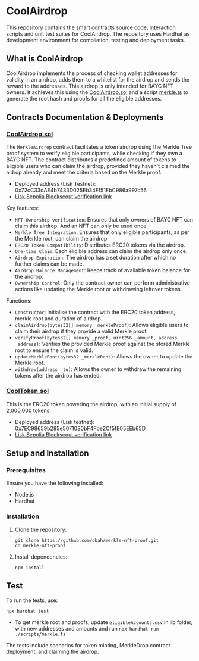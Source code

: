 # CoolAirdrop

This repository contains the smart contracts source code, interaction scripts and unit test suites for CoolAirdrop. The repository uses Hardhat as development environment for compilation, testing and deployment tasks.

## What is CoolAirdrop

CoolAirdrop implements the process of checking wallet addresses for validity in an airdrop, adds them to a whitelist for the airdrop and sends the reward to the addresses. This airdrop is only intended for BAYC NFT owners. It achieves this using the [CoolAirdrop.sol](https://github.com/obah/merkle-nft-proof/blob/main/contracts/CoolAirdrop.sol) and a script [merkle.ts](https://github.com/obah/merkle-nft-proof/blob/main/scripts/merkle.ts) to generate the root hash and proofs for all the eligible addresses.

## Contracts Documentation & Deployments

### [CoolAirdrop.sol](https://github.com/obah/merkle-nft-proof/blob/main/contracts/CoolAirdrop.sol)

The `MerkleAirdrop` contract facilitates a token airdrop using the Merkle Tree proof system to verify eligible participants, while checking if they own a BAYC NFT. The contract distributes a predefined amount of tokens to eligible users who can claim the airdrop, provided they haven't claimed the aidrop already and meet the criteria based on the Merkle proof.

- Deployed address (Lisk Testnet): 0x72cC33dAE4b7433D025Eb34Ff51EbC986a997c56
- [Lisk Sepolia Blockscout verification link](https://sepolia-blockscout.lisk.com/address/0x72cC33dAE4b7433D025Eb34Ff51EbC986a997c56#code)

Key features:

- `NFT Ownership verification`: Ensures that only owners of BAYC NFT can claim this airdrop. And an NFT can only be used once.
- `Merkle Tree Integration`: Ensures that only eligible participants, as per the Merkle root, can claim the airdrop.
- `ERC20 Token Compatibility`: Distributes ERC20 tokens via the airdrop.
- `One-time Claim`: Each eligible address can claim the airdrop only once.
- `Airdrop Expiration`: The airdrop has a set duration after which no further claims can be made.
- `Airdrop Balance Management`: Keeps track of available token balance for the airdrop.
- `Ownership Control`: Only the contract owner can perform administrative actions like updating the Merkle root or withdrawing leftover tokens.

Functions:

- `Constructor`: Initialise the contract with the ERC20 token address, merkle root and duration of airdrop.
- `claimAirdrop(bytes32[] memory _merkleProof)`: Allows eligible users to claim their airdrop if they provide a valid Merkle proof.
- `verifyProof(bytes32[] memory _proof, uint256 _amount, address _address)`: Verifies the provided Merkle proof against the stored Merkle root to ensure the claim is valid.
- `updateMerkleRoot(bytes32 _merkleRoot)`: Allows the owner to update the Merkle root.
- `withdraw(address _to)`: Allows the owner to withdraw the remaining tokens after the airdrop has ended.

### [CoolToken.sol](https://github.com/obah/merkle-nft-proof/blob/main/contracts/CoolToken.sol)

This is the ERC20 token powering the airdrop, with an initial supply of 2,000,000 tokens.

- Deployed address (Lisk testnet): 0x7EC98659b285e5071030bF4Fbe2Cf5fE05EEb65D
- [Lisk Sepolia Blockscout verification link](https://sepolia-blockscout.lisk.com/address/0x7EC98659b285e5071030bF4Fbe2Cf5fE05EEb65D#code)

## Setup and Installation

### Prerequisites

Ensure you have the following installed:

- Node.js
- Hardhat

### Installation

1. Clone the repository:

   ```
   git clone https://github.com/obah/merkle-nft-proof.git
   cd merkle-nft-proof
   ```

2. Install dependencies:
   ```
   npm install
   ```

## Test

To run the tests, use:

```
npx hardhat test
```

- To get merkle root and proofs, update `eligibleAccounts.csv` in lib folder, with new addresses and amounts and run `npx hardhat run ./scripts/merkle.ts`

The tests include scenarios for token minting, MerkleDrop contract deployment, and claiming the airdrop.
